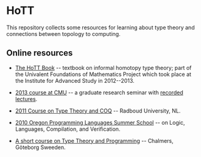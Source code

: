 HoTT
====
This repository collects some resources for learning about type theory and connections between topology to computing.

Online resources
----------------
+ [The HoTT Book][] -- textbook on informal homotopy type theory; part of the Univalent Foundations of Mathematics Project which took place at the Institute for Advanced Study in 2012--2013.

+ [2013 course at CMU][] -- a graduate research seminar with [recorded lectures][].

+ [2011 Course on Type Theory and COQ][] -- Radboud University, NL.

+ [2010 Oregon Programming Languages Summer School][] -- on Logic, Languages, Compilation, and Verification.


+ [A short course on Type Theory and Programming][] -- Chalmers, Göteborg Sweeden.


[The HoTT Book]: https://github.com/HoTT/book
[2013 course at CMU]: http://www.cs.cmu.edu/~rwh/courses/hott/
[recorded lectures]: http://scs.hosted.panopto.com/Panopto/Pages/Sessions/List.aspx#folderID="07756bb0-b872-4a4a-95b1-b77ad206dab3"
[2011 Course on Type Theory and COQ]: http://www.cs.ru.nl/~freek/courses/tt-2011/
[2010 Oregon Programming Languages Summer School]: http://www.cs.uoregon.edu/research/summerschool/summer10/curriculum.html
[A short course on Type Theory and Programming]: http://www.cse.chalmers.se/~bengt/course/typetheory-oneweek.html
